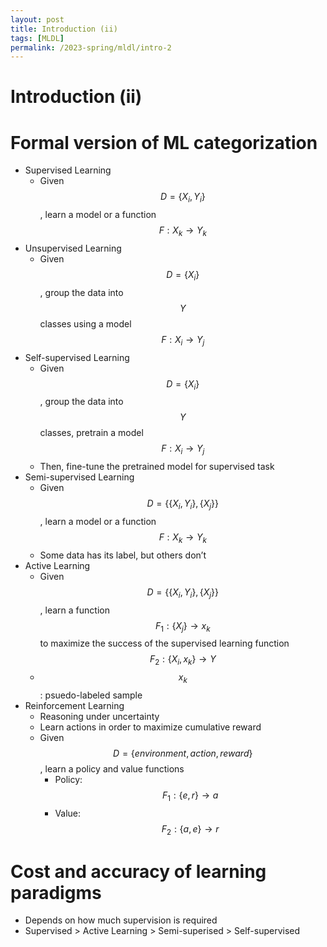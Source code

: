 ```yaml
---
layout: post
title: Introduction (ii)
tags: [MLDL]
permalink: /2023-spring/mldl/intro-2
---
```


# Introduction (ii)

# Formal version of ML categorization

- Supervised Learning
  - Given $$D=\{X_i, Y_i\}$$, learn a model or a function $$F: X_k \rightarrow Y_k$$
- Unsupervised Learning
  - Given $$D = \{X_i\}$$, group the data into $$Y$$ classes using a model $$F : X_i \rightarrow Y_j$$
- Self-supervised Learning
  - Given $$D=\{X_i\}$$, group the data into $$Y$$ classes, pretrain a model $$F: X_i \rightarrow Y_j$$
  - Then, fine-tune the pretrained model for supervised task
- Semi-supervised Learning
  - Given $$D=\{\{X_i, Y_i\}, \{X_j\}\}$$, learn a model or a function $$F: X_k \rightarrow Y_k$$
  - Some data has its label, but others don’t
- Active Learning
  - Given $$D = \{\{X_i, Y_i\}, \{X_j\}\}$$, learn a function $$F_1 : \{X_j\} \rightarrow x_k$$ to maximize the success of the supervised learning function $$F_2 : \{X_i, x_k\} \rightarrow Y$$
  - $$x_k$$ : psuedo-labeled sample
- Reinforcement Learning
  - Reasoning under uncertainty
  - Learn actions in order to maximize cumulative reward
  - Given $$D = \{environment,\, action,\, reward\}$$, learn a policy and value functions
    - Policy: $$F_1 : \{e, r\} \rightarrow a$$
    - Value: $$F_2: \{a, e\} \rightarrow r$$

# Cost and accuracy of learning paradigms

- Depends on how much supervision is required
- Supervised > Active Learning > Semi-superised > Self-supervised
